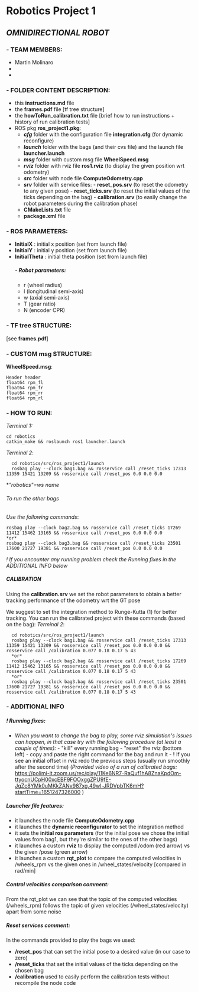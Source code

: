 # Robotics Project 1
## _OMNIDIRECTIONAL ROBOT_  

### - TEAM MEMBERS:
 - Martin Molinaro 
 - 
 - 
 
### - FOLDER CONTENT DESCRIPTION: 
- this **instructions.md** file
- the **frames.pdf** file [tf tree structure]
- the **howToRun_calibration.txt** file [brief how to run instructions + history of run calibration tests]
- ROS pkg **ros_project1.pkg**:
    - ***cfg*** folder with the configuration file **integration.cfg** (for dynamic reconfigure)
    - ***launch*** folder with the bags (and their cvs file) and the launch file **launcher.launch**
    - ***msg*** folder with custom msg file **WheelSpeed.msg**
    - ***rviz*** folder with rviz file **ros1.rviz** (to display the given position wrt odometry)
    - ***src*** folder with node file **ComputeOdometry.cpp** 
    - ***srv*** folder with service files: 
             - **reset_pos.srv** (to reset the odometry to any given pose)
             - **reset_ticks.srv** (to reset the initial values of the ticks depending on the bag)
             - **calibration.srv** (to easily change the robot parameters during the calibration phase)
    - **CMakeLists.txt** file
    - **package.xml** file
### - ROS PARAMETERS:
- **InitialX** : initial x position (set from launch file)
- **InitialY** : initial y position (set from launch file)
- **InitialTheta** : initial theta position (set from launch file)
  ##### - *Robot parameters*:
     - r (wheel radius)
     - l (longitudinal semi-axis)
     - w (axial semi-axis)
     - T (gear ratio)
     - N (encoder CPR)
### - TF tree STRUCTURE: 
[see **frames.pdf**]

### - CUSTOM msg STRUCTURE:
  **WheelSpeed.msg**:

    Header header
    float64 rpm_fl
    float64 rpm_fr
    float64 rpm_rr
    float64 rpm_rl
### - HOW TO RUN:
*Terminal 1:*
  
    cd robotics 
    catkin_make && roslaunch ros1 launcher.launch
*Terminal 2*:

      cd robotics/src/ros_project1/launch
      rosbag play --clock bag1.bag && rosservice call /reset_ticks 17313 11359 15421 13209 && rosservice call /reset_pos 0.0 0.0 0.0
   
**"robotics"=ws name*

###### *To run the other bags* 
*Use the following commands*:

    rosbag play --clock bag2.bag && rosservice call /reset_ticks 17269 11412 15462 13165 && rosservice call /reset_pos 0.0 0.0 0.0
    *or*
    rosbag play --clock bag3.bag && rosservice call /reset_ticks 23501 17600 21727 19381 && rosservice call /reset_pos 0.0 0.0 0.0
*! If you encounter any running problem check the Running fixes in the ADDITIONAL INFO below*
##### CALIBRATION
Using the **calibration.srv** we set the robot parameters to obtain a better tracking performance of the odometry wrt the GT pose

We suggest to set the integration method to Runge-Kutta (1) for better tracking.
You can run the calibrated project with these commands (based on the bag):
*Terminal 2*:

      cd robotics/src/ros_project1/launch
      rosbag play --clock bag1.bag && rosservice call /reset_ticks 17313 11359 15421 13209 && rosservice call /reset_pos 0.0 0.0 0.0 && rosservice call /calibration 0.077 0.18 0.17 5 43
      *or*
      rosbag play --clock bag2.bag && rosservice call /reset_ticks 17269 11412 15462 13165 && rosservice call /reset_pos 0.0 0.0 0.0 && rosservice call /calibration 0.077 0.18 0.17 5 43
      *or*
      rosbag play --clock bag3.bag && rosservice call /reset_ticks 23501 17600 21727 19381 && rosservice call /reset_pos 0.0 0.0 0.0 && rosservice call /calibration 0.077 0.18 0.17 5 43
### - ADDITIONAL INFO
##### ! Running fixes:
- *When you want to change the bag to play, some rviz simulation's issues can happen, in that case try with the following procedure (at least a couple of times):*
      - "kill" every running bag
      - "reset" the rviz (bottom left)
      - copy and paste the right command for the bag and run it
      - **!** If you see an initial offset in rviz redo the previous steps (usually run smoothly after the second time)
       (*Provided video of a run of calibrated bags:* https://polimi-it.zoom.us/rec/play/11Ke6NR7-RaQuf1hA8ZnaKpdOm-ttyocnUCpH00xcEBF9FOOxggZPU9fE-JgZc8YMk0uMKkZANv987xg.49wl-JRDVpbTK6mH?startTime=1651247326000 )
##### Launcher file features:
- it launches the node file **ComputeOdometry.cpp** 
- it launches the **dynamic reconfigurator** to set the integration method
- it sets the **initial ros parameters** (for the initial pose we chose the initial values from bag1, but they're similar to the ones of the other bags)
- it launches a custom **rviz** to display the computed /odom (red arrow) vs the given /pose (green arrow)
- it launches a custom **rqt_plot** to compare the computed velocities in /wheels_rpm vs the given ones in /wheel_states/velocity [compared in rad/min]
##### Control velocities comparison comment:
From the rqt_plot we can see that the topic of the computed velocities (/wheels_rpm) follows the topic of given velocities (/wheel_states/velocity) apart from some noise
##### Reset services comment:
In the commands provided to play the bags we used:
- **/reset_pos** that can set the initial pose to a desired value (in our case to zero)
- **/reset_ticks** that set the initial values of the ticks depending on the chosen bag
- **/calibration** used to easily perform the calibration tests without recompile the node code
